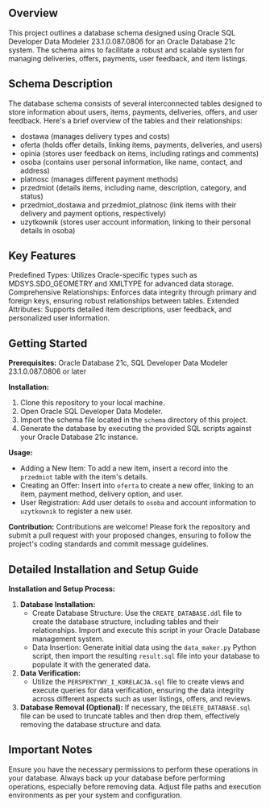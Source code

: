  Overview
----

This project outlines a database schema designed using Oracle SQL Developer Data Modeler 23.1.0.087.0806 for an Oracle Database 21c system. The schema aims to facilitate a robust and scalable system for managing deliveries, offers, payments, user feedback, and item listings.

Schema Description
-------

The database schema consists of several interconnected tables designed to store information about users, items, payments, deliveries, offers, and user feedback. Here's a brief overview of the tables and their relationships:

- dostawa (manages delivery types and costs)
- oferta (holds offer details, linking items, payments, deliveries, and users)
- opinia (stores user feedback on items, including ratings and comments)
- osoba (contains user personal information, like name, contact, and address)
- platnosc (manages different payment methods)
- przedmiot (details items, including name, description, category, and status)
- przedmiot_dostawa and przedmiot_platnosc (link items with their delivery and payment options, respectively)
- uzytkownik (stores user account information, linking to their personal details in osoba)

Key Features
---------

Predefined Types: Utilizes Oracle-specific types such as MDSYS.SDO_GEOMETRY and XMLTYPE for advanced data storage.
Comprehensive Relationships: Enforces data integrity through primary and foreign keys, ensuring robust relationships between tables.
Extended Attributes: Supports detailed item descriptions, user feedback, and personalized user information.

Getting Started
---------

**Prerequisites:** Oracle Database 21c, SQL Developer Data Modeler 23.1.0.087.0806 or later

**Installation:**
1. Clone this repository to your local machine.
2. Open Oracle SQL Developer Data Modeler.
3. Import the schema file located in the `schema` directory of this project.
4. Generate the database by executing the provided SQL scripts against your Oracle Database 21c instance.

**Usage:**
- Adding a New Item: To add a new item, insert a record into the `przedmiot` table with the item's details.
- Creating an Offer: Insert into `oferta` to create a new offer, linking to an item, payment method, delivery option, and user.
- User Registration: Add user details to `osoba` and account information to `uzytkownik` to register a new user.

**Contribution:** Contributions are welcome! Please fork the repository and submit a pull request with your proposed changes, ensuring to follow the project's coding standards and commit message guidelines.

Detailed Installation and Setup Guide
------------------

**Installation and Setup Process:**

1. **Database Installation:**
   - Create Database Structure: Use the `CREATE_DATABASE.ddl` file to create the database structure, including tables and their relationships. Import and execute this script in your Oracle Database management system.
   - Data Insertion: Generate initial data using the `data_maker.py` Python script, then import the resulting `result.sql` file into your database to populate it with the generated data.
2. **Data Verification:**
   - Utilize the `PERSPEKTYWY_I_KORELACJA.sql` file to create views and execute queries for data verification, ensuring the data integrity across different aspects such as user listings, offers, and reviews.
3. **Database Removal (Optional):** If necessary, the `DELETE_DATABASE.sql` file can be used to truncate tables and then drop them, effectively removing the database structure and data.

Important Notes
---------

Ensure you have the necessary permissions to perform these operations in your database. Always back up your database before performing operations, especially before removing data. Adjust file paths and execution environments as per your system and configuration.
